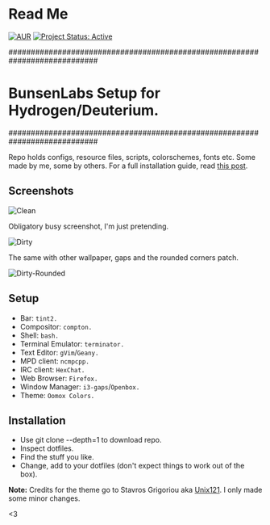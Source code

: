# Read Me

[![AUR](https://img.shields.io/aur/license/yaourt.svg)](https://github.com/lgeurts/BunsenLabs-Setup) [![Project Status: Active](http://www.repostatus.org/badges/latest/active.svg)](http://www.repostatus.org/#active)

############################################################################
# BunsenLabs Setup for Hydrogen/Deuterium.
############################################################################

Repo holds configs, resource files, scripts, colorschemes, fonts etc. Some made by me, some by others. For a full installation guide, read [this post](https://lgeurts.github.io/open%20source/2017/07/11/bunsenlabs-linux-setup-notes-for-dell-inspiron-6000/).

## Screenshots

![Clean](https://github.com/lgeurts/lgeurts.github.io/blob/master/assets/bl-colors-clean.png)

Obligatory busy screenshot, I'm just pretending.

![Dirty](https://github.com/lgeurts/lgeurts.github.io/blob/master/assets/bl-colors-dirty.png)

The same with other wallpaper, gaps and the rounded corners patch.

![Dirty-Rounded](https://github.com/lgeurts/lgeurts.github.io/blob/master/assets/bl-colors-rounded-dirty.png)

## Setup

- Bar: `tint2.`
- Compositor: `compton.`
- Shell: `bash.`
- Terminal Emulator: `terminator.`
- Text Editor: `gVim`/`Geany.`
- MPD client: `ncmpcpp.`
- IRC client: `HexChat.`
- Web Browser: `Firefox.`
- Window Manager: `i3-gaps`/`Openbox.`
- Theme: `Oomox Colors.`

## Installation

- Use git clone --depth=1 to download repo.
- Inspect dotfiles.
- Find the stuff you like.
- Change, add to your dotfiles (don't expect things to work out of the box).

**Note:** Credits for the theme go to Stavros Grigoriou aka [Unix121](https://github.com/unix121). I only made some minor changes.

<3
